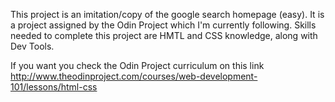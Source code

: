 This project is an imitation/copy of the google search homepage (easy). It is a project assigned by the Odin Project which I'm currently following.
Skills needed to complete this project are HMTL and CSS knowledge, along with Dev Tools.

If you want you check the Odin Project curriculum on this link http://www.theodinproject.com/courses/web-development-101/lessons/html-css
